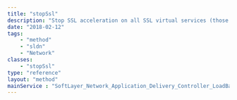```yaml
---
title: "stopSsl"
description: "Stop SSL acceleration on all SSL virtual services (those with a type of HTTPS). "
date: "2018-02-12"
tags:
    - "method"
    - "sldn"
    - "Network"
classes:
    - "stopSsl"
type: "reference"
layout: "method"
mainService : "SoftLayer_Network_Application_Delivery_Controller_LoadBalancer_VirtualServer"
---
```

